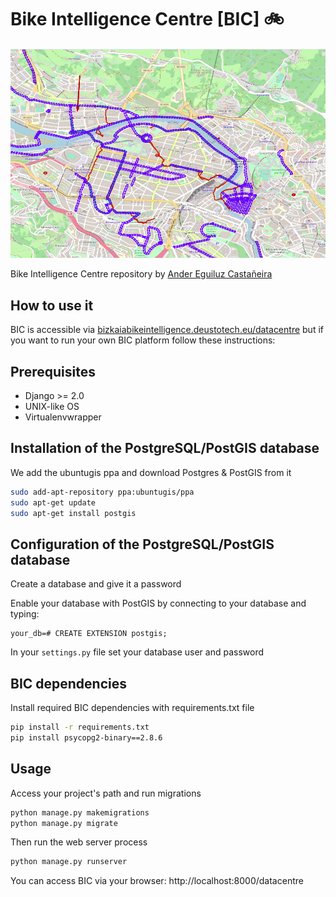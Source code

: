 # Bike Intelligence Centre [BIC] :bike:
![Project](https://github.com/eguiwow/BIC/blob/master/bic/datacentre/static/images/bic_ejemplo.png)

Bike Intelligence Centre repository by [Ander Eguiluz Castañeira](https://twitter.com/andereguiluz)

## How to use it

BIC is accessible via [bizkaiabikeintelligence.deustotech.eu/datacentre](http://bizkaiabikeintelligence.deustotech.eu/datacentre) but if you want to run your own BIC platform follow these instructions:

## Prerequisites

* Django >= 2.0
* UNIX-like OS
* Virtualenvwrapper

## Installation of the PostgreSQL/PostGIS database

We add the ubuntugis ppa and download Postgres & PostGIS from it
```bash
sudo add-apt-repository ppa:ubuntugis/ppa
sudo apt-get update
sudo apt-get install postgis

```

## Configuration of the PostgreSQL/PostGIS database

Create a database and give it a password

Enable your database with PostGIS by connecting to your database and typing:
```PostgreSQL
your_db=# CREATE EXTENSION postgis;
```
In your `settings.py` file set your database user and password

## BIC dependencies

Install required BIC dependencies with requirements.txt file
```bash
pip install -r requirements.txt
pip install psycopg2-binary==2.8.6
```

## Usage

Access your project's path and run migrations
```bash
python manage.py makemigrations
python manage.py migrate
```
Then run the web server process
```bash
python manage.py runserver
```
You can access BIC via your browser: http://localhost:8000/datacentre 
